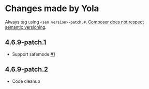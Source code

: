 # Changes made by Yola

Always tag using `<sem version>-patch.#`.
[Composer does not respect semantic versioning](
https://github.com/composer/composer/issues/3181#issuecomment-105652783).

## 4.6.9-patch.1

* Support safemode [#1](https://github.com/yola/phpunit/pull/1)

## 4.6.9-patch.2

* Code cleanup
